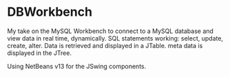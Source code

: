 # DBWorkbench
My take on the MySQL Workbench to connect to a MySQL database and view data in real time, dynamically.
SQL statements working: select, update, create, alter.
Data is retrieved and displayed in a JTable.
meta data is displayed in the JTree.

Using NetBeans v13 for the JSwing components.
